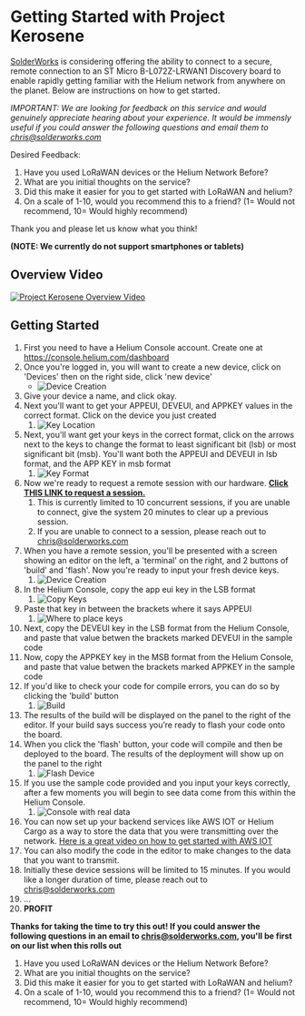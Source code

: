 # Getting Started with Project Kerosene

[SolderWorks](https://www.solderworks.com/) is considering offering the ability to connect to a secure, remote connection to an ST Micro B-L072Z-LRWAN1 Discovery board to enable rapidly getting familiar with the Helium network from anywhere on the planet. Below are instructions on how to get started.

*IMPORTANT: We are looking for feedback on this service and would genuinely appreciate hearing about your experience. It would be immensly useful if you could answer the following questions and email them to chris@solderworks.com*

Desired Feedback:

1. Have you used LoRaWAN devices or the Helium Network Before?
1. What are you initial thoughts on the service?
1. Did this make it easier for you to get started with LoRaWAN and helium?
1. On a scale of 1-10, would you recommend this to a friend? (1= Would not recommend, 10= Would highly recommend)

Thank you and please let us know what you think!

**(NOTE: We currently do not support smartphones or tablets)**

## Overview Video

[![Project Kerosene Overview Video](https://raw.githubusercontent.com/HolyChris/ProjectKerosene/master/images/Intro.png "Project Kerosene Overview Video")](https://youtu.be/9v0oMkcDCVw)

## Getting Started

1. First you need to have a Helium Console account. Create one at https://console.helium.com/dashboard
1. Once you're logged in, you will want to create a new device, click on 'Devices' then on the right side, click 'new device'
   - ![Device Creation](https://raw.githubusercontent.com/HolyChris/ProjectKerosene/master/images/DeviceCreation.png)
1. Give your device a name, and click okay. 
1. Next you'll want to get your APPEUI, DEVEUI, and APPKEY values in the correct format. Click on the device you just created 
   1. ![Key Location](https://raw.githubusercontent.com/HolyChris/ProjectKerosene/master/images/KeyLocation.png)
1. Next, you'll want get your keys in the correct format, click on the arrows next to the keys to change the format to least significant bit (lsb) or most significant bit (msb). You'll want both the APPEUI and DEVEUI in lsb format, and the APP KEY in msb format
   1. ![Key Format](https://raw.githubusercontent.com/HolyChris/ProjectKerosene/master/images/KeyFormat.png)
1. Now we're ready to request a remote session with our hardware. **[Click THIS LINK to request a session.](https://rerobots.net/sandbox/helium/gy4Z4kRfgn4yAuavaWeGWQjjF1WJeQt6)** 
   1. This is currently limited to 10 concurrent sessions, if you are unable to connect, give the system 20 minutes to clear up a previous session. 
   1. If you are unable to connect to a session, please reach out to chris@solderworks.com 
1. When you have a remote session, you'll be presented with a screen  showing an editor on the left, a 'terminal' on the right, and 2 buttons of 'build' and 'flash'. Now you're ready to input your fresh device keys. 
   1. ![Device Creation](https://raw.githubusercontent.com/HolyChris/ProjectKerosene/master/images/DeviceCreation.png)
1. In the Helium Console, copy the app eui  key in the LSB format
   1. ![Copy Keys](https://raw.githubusercontent.com/HolyChris/ProjectKerosene/master/images/KeyFormat.png)
1. Paste that key in between the brackets where it says APPEUI
   1. ![Where to place keys](https://raw.githubusercontent.com/HolyChris/ProjectKerosene/master/images/image.png)
1. Next, copy the DEVEUI key in the LSB format from the Helium Console, and paste that value betwen the brackets marked DEVEUI in the sample code
1. Now, copy the APPKEY key in the MSB format from the Helium Console, and paste that value betwen the brackets marked APPKEY in the sample code
1. If you'd like to check  your code for compile errors, you can do so by clicking the 'build' button
   1. ![Build](https://raw.githubusercontent.com/HolyChris/ProjectKerosene/master/images/BuildStep.png)
1. The results of the build will be displayed on the panel to the right of the editor. If your build says success you’re ready to flash your code onto the board. 
1. When you click the 'flash' button, your code will compile and then be deployed to the board. The results of the deployment  will show up on the panel to the right
   1. ![Flash Device](https://raw.githubusercontent.com/HolyChris/ProjectKerosene/master/images/FlashStep.png)
1. If you use the sample code provided and you input your keys correctly, after a few moments you will begin to see data come from this within the Helium Console. 
   1. ![Console with real data](https://raw.githubusercontent.com/HolyChris/ProjectKerosene/master/images/DataComingThrough.png)
1. You can now set up your backend services like AWS IOT or Helium Cargo as a way to store the data that you were transmitting over the network. [Here is a great video on how to get started with AWS IOT](https://youtu.be/XLxUgwdbqG8)
1. You can also modify the code in the editor to make changes to the data that you want to transmit.
1. Initially these device sessions will be limited to 15 minutes. If you would like a longer duration of time, please reach out to chris@solderworks.com
1. ...
1. **PROFIT**

**Thanks for taking the time to try this out! If you could answer the following questions in an email to chris@solderworks.com, you'll be first on our list when this rolls out**

1. Have you used LoRaWAN devices or the Helium Network Before?
1. What are you initial thoughts on the service?
1. Did this make it easier for you to get started with LoRaWAN and helium?
1. On a scale of 1-10, would you recommend this to a friend? (1= Would not recommend, 10= Would highly recommend)
